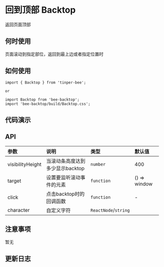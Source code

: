 # 回到顶部 Backtop

返回页面顶部


## 何时使用

页面滚动到指定部位，返回到最上边或者指定位置时

## 如何使用

```
import { Backtop } from 'tinper-bee';

or

import Backtop from 'bee-backtop';
import 'bee-backtop/build/Backtop.css';

```

## 代码演示

## API

|参数|说明|类型|默认值|
|:---|:-----|:----|:------|
|visibilityHeight|当滚动条高度达到多少显示backtop|`number`|400|
|target|设置要监听滚动事件的元素|`function`|() => window|
|click|点击backtop时的回调函数|`function`|-|
|character|自定义字符|`ReactNode`/`string`|<Icon type="uf-top-up"/>|

## 注意事项

暂无

## 更新日志
